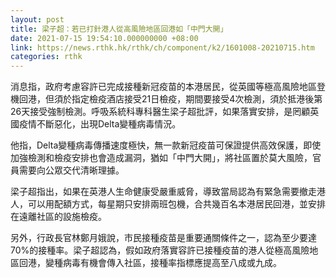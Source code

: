 ```yaml
---
layout: post
title: 梁子超：若已打針港人從高風險地區回港如「中門大開」
date: 2021-07-15 19:54:10.000000000 +08:00
link: https://news.rthk.hk/rthk/ch/component/k2/1601008-20210715.htm
categories: rthk
---
```


消息指，政府考慮容許已完成接種新冠疫苗的本港居民，從英國等極高風險地區登機回港，但須於指定檢疫酒店接受21日檢疫，期間要接受4次檢測，須於抵港後第26天接受強制檢測。呼吸系統科專科醫生梁子超批評，如果落實安排，是罔顧英國疫情不斷惡化，出現Delta變種病毒情況。

他指，Delta變種病毒傳播速度極快，無一款新冠疫苗可保證提供高效保護，即使加強檢測和檢疫安排也會造成漏洞，猶如「中門大開」，將社區置於莫大風險，官員需要向公眾交代清晰理據。

梁子超指出，如果在英港人生命健康受嚴重威脅，導致當局認為有緊急需要撤走港人，可以用配額方式，每星期只安排兩班包機，合共幾百名本港居民回港，並安排在遠離社區的設施檢疫。

另外，行政長官林鄭月娥說，市民接種疫苗是重要通關條件之一，認為至少要達70%的接種率。梁子超認為，假如政府落實容許已接種疫苗的港人從極高風險地區回港，變種病毒有機會傳入社區，接種率指標應提高至八成或九成。
